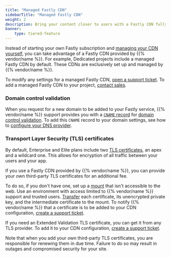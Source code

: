 ```yaml
---
title: "Managed Fastly CDN"
sidebarTitle: "Managed Fastly CDN"
weight: 2
description: Bring your content closer to users with a Fastly CDN fully managed by {{% vendor/name %}}.
banner: 
    type: tiered-feature
---
```


Instead of starting your own Fastly subscription and [managing your CDN yourself](./fastly.md),
you can take advantage of a Fastly CDN provided by {{% vendor/name %}}.
For example, Dedicated projects include a managed Fastly CDN by default.
These CDNs are exclusively set up and managed by {{% vendor/name %}}.

To modify any settings for a managed Fastly CDN,
[open a support ticket](https://console.platform.sh/-/users/~/tickets/open).
To add a managed Fastly CDN to your project,
[contact sales](https://platform.sh/contact/).

### Domain control validation

When you request for a new domain to be added to your Fastly service,
{{% vendor/name %}} support provides you with a [`CNAME` record](../../domains/steps/dns.md) for [domain control validation](../troubleshoot.md#ownership-verification).
To add this `CNAME` record to your domain settings,
see how to [configure your DNS provider](../steps/_index.md#3-configure-your-dns-provider).

### Transport Layer Security (TLS) certificates

By default, Enterprise and Elite plans include two [TLS certificates](/glossary.md#transport-layer-security-tls),
an apex and a wildcard one.
This allows for encryption of all traffic between your users and your app.

If you use a Fastly CDN provided by {{% vendor/name %}},
you can provide your own third-party TLS certificates for an additional fee.

To do so, if you don't have one, 
set up a [mount](../../create-apps/app-reference.md#mounts) that isn't accessible to the web.
Use an environment with access limited to {{% vendor/name %}} support and trusted users.
[Transfer](../../development/file-transfer.md) each certificate, its unencrypted private key, 
and the intermediate certificate to the mount.
To notify {{% vendor/name %}} that a certificate is to be added to your CDN configuration,
[create a support ticket](/learn/overview/get-support.md#create-a-support-ticket).

If you need an Extended Validation TLS certificate,
you can get it from any TLS provider.
To add it to your CDN configuration, [create a support ticket](/learn/overview/get-support.md#create-a-support-ticket).

Note that when you add your own third-party TLS certificates,
you are responsible for renewing them in due time.
Failure to do so may result in outages and compromised security for your site.